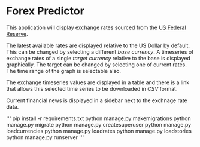 # Forex Predictor

This application will display exchange rates sourced from the [US
Federal Reserve](https://www.federalreserve.gov/).

The latest available rates are displayed relative to the US Dollar by
default.  This can be changed by selecting a different *base
currency*.  A timeseries of exchange rates of a single *target
currency* relative to the base is displayed graphically.  The target
can be changed by selecting one of current rates.  The time range of
the graph is selectable also.

The exchange timeseries values are displayed in a table and there is a
link that allows this selected time series to be downloaded in *CSV*
format.

Current financial news is displayed in a sidebar next to the exchnage
rate data.

'''
pip install -r requirements.txt
python manage.py makemigrations
python manage.py migrate
python manage.py createsuperuser
python manage.py loadcurrencies
python manage.py loadrates
python manage.py loadstories
python manage.py runserver
'''